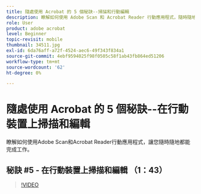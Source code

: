 ```yaml
---
title: 隨處使用 Acrobat 的 5 個秘訣--掃描和行動編輯
description: 瞭解如何使用 Adobe Scan 和 Acrobat Reader 行動應用程式，隨時隨地完成工作
role: User
product: adobe acrobat
level: Beginner
topic-revisit: mobile
thumbnail: 34511.jpg
exl-id: 6da76aff-a72f-4524-aec6-49f343f834a1
source-git-commit: 4ebf9594025f98f0505c58f1ab43fb864ed51206
workflow-type: tm+mt
source-wordcount: '62'
ht-degree: 0%

---
```


# 隨處使用 Acrobat 的 5 個秘訣--在行動裝置上掃描和編輯

瞭解如何使用Adobe Scan和Acrobat Reader行動應用程式，讓您隨時隨地都能完成工作。

## 秘訣 #5 - 在行動裝置上掃描和編輯 （1：43）

>[!VIDEO](https://video.tv.adobe.com/v/34511?quality=12&learn=on&hidetitle=true)
